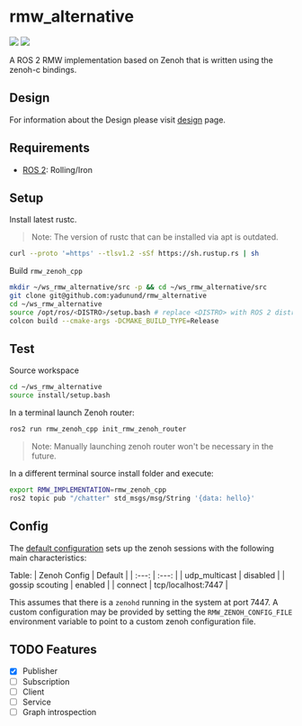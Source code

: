 # rmw_alternative

![](https://github.com/yadunund/rmw_alternative/workflows/build/badge.svg)
![](https://github.com/yadunund/rmw_alternative/workflows/style/badge.svg)

A ROS 2 RMW implementation based on Zenoh that is written using the zenoh-c bindings.

## Design

For information about the Design please visit [design](docs/design.md) page.

## Requirements
- [ROS 2](https://docs.ros.org): Rolling/Iron


## Setup

Install latest rustc.
> Note: The version of rustc that can be installed via apt is outdated.
```bash
curl --proto '=https' --tlsv1.2 -sSf https://sh.rustup.rs | sh
```

Build `rmw_zenoh_cpp`

```bash
mkdir ~/ws_rmw_alternative/src -p && cd ~/ws_rmw_alternative/src
git clone git@github.com:yadunund/rmw_alternative
cd ~/ws_rmw_alternative
source /opt/ros/<DISTRO>/setup.bash # replace <DISTRO> with ROS 2 distro of choice
colcon build --cmake-args -DCMAKE_BUILD_TYPE=Release

```

## Test

Source workspace
```bash
cd ~/ws_rmw_alternative
source install/setup.bash
```

In a terminal launch Zenoh router:
```bash
ros2 run rmw_zenoh_cpp init_rmw_zenoh_router
```
> Note: Manually launching zenoh router won't be necessary in the future.

In a different terminal source install folder and execute:

```bash
export RMW_IMPLEMENTATION=rmw_zenoh_cpp
ros2 topic pub "/chatter" std_msgs/msg/String '{data: hello}'
```

## Config
The [default configuration](rmw_zenoh_cpp/config/DEFAULT_RMW_ZENOH_SESSION_CONFIG.json5) sets up the zenoh sessions with the following main characteristics:

Table:
| Zenoh Config | Default |
| :---:   | :---: |
| udp_multicast | disabled |
| gossip scouting | enabled |
| connect | tcp/localhost:7447 |

This assumes that there is a `zenohd` running in the system at port 7447.
A custom configuration may be provided by setting the `RMW_ZENOH_CONFIG_FILE` environment variable to point to a custom zenoh configuration file.


## TODO Features
- [x] Publisher
- [ ] Subscription
- [ ] Client
- [ ] Service
- [ ] Graph introspection
